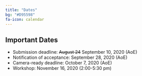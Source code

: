 ```yaml
---
title: "Dates"
bg: "#D95598" 
fa-icon: calendar
---
```


## Important Dates 

- Submission deadline: ~~August 24~~ September 10, 2020 (AoE)
- Notification of acceptance: September 28, 2020 (AoE)
- Camera-ready deadline: October 7, 2020 (AoE)
- Workshop: November 16, 2020 (2:00-5:30 pm)

